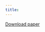 ```yaml
---
title:
---
```


[Download paper](https://openaccess.thecvf.com/content/CVPR2024W/PBVS/html/Corley_Revisiting_Pre-trained_Remote_Sensing_Model_Benchmarks_Resizing_and_Normalization_Matters_CVPRW_2024_paper.html)
